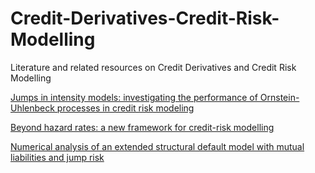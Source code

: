 # Credit-Derivatives-Credit-Risk-Modelling
Literature and related resources on Credit Derivatives and Credit Risk Modelling

[Jumps in intensity models: investigating the performance of Ornstein-Uhlenbeck processes in credit risk modeling](https://link.springer.com/article/10.1007/s00184-008-0213-4)

[Beyond hazard rates: a new framework for credit-risk modelling](https://link.springer.com/chapter/10.1007/978-0-8176-4545-8_13)

[Numerical analysis of an extended structural default model with mutual liabilities and jump risk](https://arxiv.org/abs/1701.00030)

